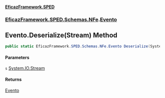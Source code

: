 #### [EficazFramework.SPED](EficazFrameworkSPED.md 'EficazFramework SPED')
### [EficazFramework.SPED.Schemas.NFe](EficazFramework.SPED.Schemas.NFe.md 'EficazFramework.SPED.Schemas.NFe').[Evento](EficazFramework.SPED.Schemas.NFe/Evento.md 'EficazFramework.SPED.Schemas.NFe.Evento')

## Evento.Deserialize(Stream) Method

```csharp
public static EficazFramework.SPED.Schemas.NFe.Evento Deserialize(System.IO.Stream s);
```
#### Parameters

<a name='EficazFramework.SPED.Schemas.NFe.Evento.Deserialize(System.IO.Stream).s'></a>

`s` [System.IO.Stream](https://docs.microsoft.com/en-us/dotnet/api/System.IO.Stream 'System.IO.Stream')

#### Returns
[Evento](EficazFramework.SPED.Schemas.NFe/Evento.md 'EficazFramework.SPED.Schemas.NFe.Evento')